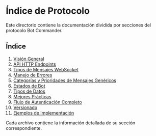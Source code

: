 # Índice de Protocolo

Este directorio contiene la documentación dividida por secciones del protocolo Bot Commander.

## Índice

1. [Visión General](protocol_overview.md)
2. [API HTTP Endpoints](http_api.md)
3. [Tipos de Mensajes WebSocket](websocket_messages.md)
4. [Manejo de Errores](error_handling.md)
5. [Categorías y Prioridades de Mensajes Genéricos](generic_messaging.md)
6. [Estados de Bot](bot_states.md)
7. [Tipos de Datos](data_types.md)
8. [Mejores Prácticas](best_practices.md)
9. [Flujo de Autenticación Completo](authentication_flow.md)
10. [Versionado](versioning.md)
11. [Ejemplos de Implementación](implementation_examples.md)

Cada archivo contiene la información detallada de su sección correspondiente.
